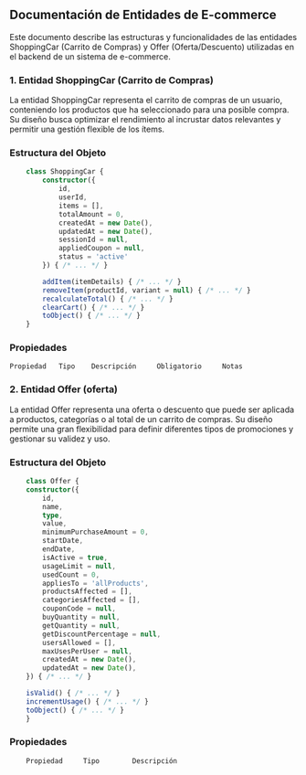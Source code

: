 ## Documentación de Entidades de E-commerce
Este documento describe las estructuras y funcionalidades de las entidades ShoppingCar (Carrito de Compras) y Offer (Oferta/Descuento) utilizadas en el backend de un sistema de e-commerce.

### 1. Entidad ShoppingCar (Carrito de Compras)

La entidad ShoppingCar representa el carrito de compras de un usuario, conteniendo los productos que ha seleccionado para una posible compra. Su diseño busca optimizar el rendimiento al incrustar datos relevantes y permitir una gestión flexible de los ítems.

### Estructura del Objeto

```ts
    class ShoppingCar {
        constructor({
            id,
            userId,
            items = [],
            totalAmount = 0,
            createdAt = new Date(),
            updatedAt = new Date(),
            sessionId = null,
            appliedCoupon = null,
            status = 'active'
        }) { /* ... */ }

        addItem(itemDetails) { /* ... */ }
        removeItem(productId, variant = null) { /* ... */ }
        recalculateTotal() { /* ... */ }
        clearCart() { /* ... */ }
        toObject() { /* ... */ }
    }
```

### Propiedades
```
Propiedad   Tipo    Descripción     Obligatorio     Notas
```

### 2. Entidad Offer (oferta)

La entidad Offer representa una oferta o descuento que puede ser aplicada a productos, categorías o al total de un carrito de compras. Su diseño permite una gran flexibilidad para definir diferentes tipos de promociones y gestionar su validez y uso.

### Estructura del Objeto
```ts
    class Offer {
    constructor({
        id,
        name,
        type,
        value,
        minimumPurchaseAmount = 0,
        startDate,
        endDate,
        isActive = true,
        usageLimit = null,
        usedCount = 0,
        appliesTo = 'allProducts',
        productsAffected = [],
        categoriesAffected = [],
        couponCode = null,
        buyQuantity = null,
        getQuantity = null,
        getDiscountPercentage = null,
        usersAllowed = [],
        maxUsesPerUser = null,
        createdAt = new Date(),
        updatedAt = new Date(),
    }) { /* ... */ }

    isValid() { /* ... */ }
    incrementUsage() { /* ... */ }
    toObject() { /* ... */ }
    }
```

### Propiedades
```
    Propiedad     Tipo        Descripción
```